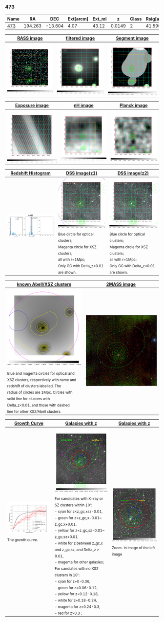 <div STYLE="page-break-after: always;"></div>

### 473

|Name          |RA          |DEC      | Ext[arcm] | Ext_ml | z    | Class| Rsig[arcmin] | CRsig[c/s] | CR500[c/s] | R500[Mpc] |L500[erg/s]|F500[erg/s/cm^2]| M500[Msun]|Tx[keV]|beta|GC(XSZ,Delta_z<0.01)| GC(OPT,Delta_z<0.01)|GC|alias|
|--------------|------------|------------|---|---|-----------|--------|------|------|----|----|----|----|----|----|----|----|----|----|---|
|[473](script/473.md)     | 194.263       | -13.604       | 4.07    | 43.12   | 0.0149 | 2   | 41.590 |0.548 |0.518 |0.492 |3.427e+42 |6.874e-12 |3.444e+13 |1.114 |0.441 |MCXC, |N, |MCXC, |k482|

|[RASS image](../image/473/473_img.pdf)|[filtered image](../image/473/473_fil.pdf)|[Segment image](../image/473/473_seg.pdf)|
|-------------------|--------------------|-------------------|
| <img src="../image/473/473_img.png" width="300">  | <img src="../image/473/473_fil.png" width="300">   | <img src="../image/473/473_seg.png" width="300">  |

|[Exposure image](../image/473/473_mex.pdf)| [nH image](../image/473/473_nh.pdf)| [Planck image](../image/473/473_p.pdf)|
|-------------------|--------------------|-------------------|
|<img src="../image/473/473_mex.png" width="300">   | <img src="../image/473/473_nh.png" width="300">    | <img src="../image/473/473_p.png" width="300"> |

|[Redshift Histogram](../image/473/473_zg.pdf) | [DSS image(z1)](../image/473/473_dss_z1.pdf)      |  [DSS image(z2)](../image/473/473_dss_z2.pdf)    |
|-------------------|--------------------|-------------------|
|<img src="../image/473/473_zg.png" width="300"> |<img src="../image/473/473_dss_z1.png" width="300"> <sub><br>Blue circle for optical clusters; <br>Magenta circle for XSZ clusters; <br>all with r=1Mpc; <br>Only GC with Delta_z<0.01 are shown. </sub>| <img src="../image/473/473_dss_z2.png" width="300"><sub><br>Blue circle for optical clusters; <br>Magenta circle for XSZ clusters; <br>all with r=1Mpc; <br>Only GC with Delta_z<0.01 are shown. </sub> |

|[known Abell/XSZ clusters](../image/473/473_m.pdf) | [2MASS image](../image/473/473_2mass.pdf)      |
|-------------------|-------------------|
|<img src=../image/473/473_m.png width="300"> <sub><br>Blue and magenta circles for optical and <br>XSZ clusters, respectively with name and <br>redshift of clusters labelled. The <br>radius of circles are 1Mpc. Circles with <br>solid line for clusters with <br>Delta_z<0.01, and those with dashed <br>line for other XSZ/Abell clusters.        </sub>|<img src="../image/473/473_2mass.png" width="300">  |

|[Growth Curve](../image/473/473_gca_all.png) |[Galaxies with z](../image/473/473_opt_ned.pdf) |[Galaxies with z](../image/473/473_opt_ned_zoom.pdf) |
|-------------------|-------------------|-------------------|
| <img src="../image/473/473_gca_all.png" width="300"> <sub><br>The growth curve.</sub>| <img src=../image/473/473_opt_ned.png width="300"> <br><sub> For candidates with X-ray or SZ clusters within 10': <br> - cyan for z<z_gc,xsz-0.01, <br> - green for z=z_gc,x-0.01~ z_gc,x+0.01, <br> - yellow for z=z_gc,sz-0.01~ z_gc,sz+0.01, <br> - white for z between z_gc,x and z_gc,sz, and Delta_z > 0.01, <br> - magenta for other galaxies; <br>For candiates with no XSZ clusters in 10': <br> - cyan for z=0-0.06, <br> - green for z=0.06-0.12, <br> - yellow for z=0.12-0.18, <br> - white for z=0.18-0.24, <br> - magenta for z=0.24-0.3, <br> - red for z>0.3 ;  </sub>|<img src=../image/473/473_opt_ned_zoom.png width="300">  <br><sub> Zoom-in image of the left image</sub>|




